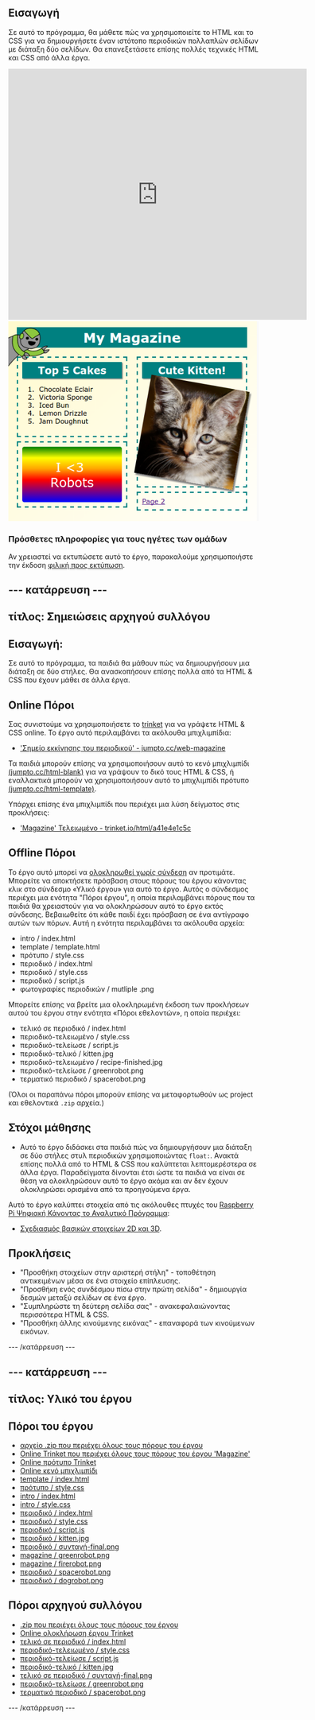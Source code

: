 ## Εισαγωγή

Σε αυτό το πρόγραμμα, θα μάθετε πώς να χρησιμοποιείτε το HTML και το CSS για να δημιουργήσετε έναν ιστότοπο περιοδικών πολλαπλών σελίδων με διάταξη δύο σελίδων. Θα επανεξετάσετε επίσης πολλές τεχνικές HTML και CSS από άλλα έργα.

<div class="trinket">
  <iframe src="https://trinket.io/embed/html/a41e4e1c5c?outputOnly=true&start=result" width="600" height="505" frameborder="0" marginwidth="0" marginheight="0" allowfullscreen>
  </iframe>
  <img src="images/magazine-final.png">
</div>

### Πρόσθετες πληροφορίες για τους ηγέτες των ομάδων

Αν χρειαστεί να εκτυπώσετε αυτό το έργο, παρακαλούμε χρησιμοποιήστε την έκδοση [φιλική προς εκτύπωση](https://projects.raspberrypi.org/en/projects/magazine/print).

## \--- κατάρρευση \---

## τίτλος: Σημειώσεις αρχηγού συλλόγου

## Εισαγωγή:

Σε αυτό το πρόγραμμα, τα παιδιά θα μάθουν πώς να δημιουργήσουν μια διάταξη σε δύο στήλες. Θα ανασκοπήσουν επίσης πολλά από τα HTML & CSS που έχουν μάθει σε άλλα έργα.

## Online Πόροι

Σας συνιστούμε να χρησιμοποιήσετε το [trinket](https://trinket.io/) για να γράψετε HTML & CSS online. Το έργο αυτό περιλαμβάνει τα ακόλουθα μπιχλιμπίδια:

* ['Σημείο εκκίνησης του περιοδικού' - jumpto.cc/web-magazine](http://jumpto.cc/web-magazine)

Τα παιδιά μπορούν επίσης να χρησιμοποιήσουν αυτό το κενό μπιχλιμπίδι [(jumpto.cc/html-blank)](http://jumpto.cc/html-blank) για να γράψουν το δικό τους HTML & CSS, ή εναλλακτικά μπορούν να χρησιμοποιήσουν αυτό το μπιχλιμπίδι πρότυπο [(jumpto.cc/html-template)](http://jumpto.cc/html-template).

Υπάρχει επίσης ένα μπιχλιμπίδι που περιέχει μια λύση δείγματος στις προκλήσεις:

* ['Magazine' Τελειωμένο - trinket.io/html/a41e4e1c5c](https://trinket.io/html/a41e4e1c5c)

## Offline Πόροι

Το έργο αυτό μπορεί να [ολοκληρωθεί χωρίς σύνδεση](https://www.codeclubprojects.org/en-GB/resources/webdev-working-offline/) αν προτιμάτε. Μπορείτε να αποκτήσετε πρόσβαση στους πόρους του έργου κάνοντας κλικ στο σύνδεσμο «Υλικό έργου» για αυτό το έργο. Αυτός ο σύνδεσμος περιέχει μια ενότητα "Πόροι έργου", η οποία περιλαμβάνει πόρους που τα παιδιά θα χρειαστούν για να ολοκληρώσουν αυτό το έργο εκτός σύνδεσης. Βεβαιωθείτε ότι κάθε παιδί έχει πρόσβαση σε ένα αντίγραφο αυτών των πόρων. Αυτή η ενότητα περιλαμβάνει τα ακόλουθα αρχεία:

* intro / index.html
* template / template.html
* πρότυπο / style.css
* περιοδικό / index.html
* περιοδικό / style.css
* περιοδικό / script.js
* φωτογραφίες περιοδικών / mutliple .png

Μπορείτε επίσης να βρείτε μια ολοκληρωμένη έκδοση των προκλήσεων αυτού του έργου στην ενότητα «Πόροι εθελοντών», η οποία περιέχει:

* τελικό σε περιοδικό / index.html
* περιοδικό-τελειωμένο / style.css
* περιοδικό-τελείωσε / script.js
* περιοδικό-τελικό / kitten.jpg
* περιοδικό-τελειωμένο / recipe-finished.jpg
* περιοδικό-τελείωσε / greenrobot.png
* τερματικό περιοδικό / spacerobot.png

(Όλοι οι παραπάνω πόροι μπορούν επίσης να μεταφορτωθούν ως project και εθελοντικά `.zip` αρχεία.)

## Στόχοι μάθησης

* Αυτό το έργο διδάσκει στα παιδιά πώς να δημιουργήσουν μια διάταξη σε δύο στήλες στυλ περιοδικών χρησιμοποιώντας `float:`. Ανακτά επίσης πολλά από το HTML & CSS που καλύπτεται λεπτομερέστερα σε άλλα έργα. Παραδείγματα δίνονται έτσι ώστε τα παιδιά να είναι σε θέση να ολοκληρώσουν αυτό το έργο ακόμα και αν δεν έχουν ολοκληρώσει ορισμένα από τα προηγούμενα έργα. 

Αυτό το έργο καλύπτει στοιχεία από τις ακόλουθες πτυχές του [Raspberry Pi Ψηφιακή Κάνοντας το Αναλυτικό Πρόγραμμα](http://rpf.io/curriculum):

* [Σχεδιασμός βασικών στοιχείων 2D και 3D](https://www.raspberrypi.org/curriculum/design/creator).

## Προκλήσεις

* "Προσθήκη στοιχείων στην αριστερή στήλη" - τοποθέτηση αντικειμένων μέσα σε ένα στοιχείο επίπλευσης.
* "Προσθήκη ενός συνδέσμου πίσω στην πρώτη σελίδα" - δημιουργία δεσμών μεταξύ σελίδων σε ένα έργο.
* "Συμπληρώστε τη δεύτερη σελίδα σας" - ανακεφαλαιώνοντας περισσότερα HTML & CSS.
* "Προσθήκη άλλης κινούμενης εικόνας" - επαναφορά των κινούμενων εικόνων.

\--- /κατάρρευση \---

## \--- κατάρρευση \---

## τίτλος: Υλικό του έργου

## Πόροι του έργου

* [αρχείο .zip που περιέχει όλους τους πόρους του έργου](resources/magazine-project-resources.zip)
* [Online Trinket που περιέχει όλους τους πόρους του έργου 'Magazine'](http://jumpto.cc/web-magazine)
* [Online πρότυπο Trinket](http://jumpto.cc/trinket-template)
* [Online κενό μπιχλιμπίδι](http://jumpto.cc/trinket-blank)
* [template / index.html](resources/template-index.html)
* [πρότυπο / style.css](resources/template-style.css)
* [intro / index.html](resources/intro-index.html)
* [intro / style.css](resources/intro-style.css)
* [περιοδικό / index.html](resources/magazine-index.html)
* [περιοδικό / style.css](resources/magazine-style.css)
* [περιοδικό / script.js](resources/magazine-script.js)
* [περιοδικό / kitten.jpg](resources/magazine-kitten.jpg)
* [περιοδικό / συνταγή-final.png](resources/magazine-recipe-final.png)
* [magazine / greenrobot.png](resources/magazine-greenrobot.png)
* [magazine / firerobot.png](resources/magazine-firerobot.png)
* [περιοδικό / spacerobot.png](resources/magazine-spacerobot.png)
* [περιοδικό / dogrobot.png](resources/magazine-dogrobot.png)

## Πόροι αρχηγού συλλόγου

* [.zip που περιέχει όλους τους πόρους του έργου](resources/magazine-volunteer-resources.zip)
* [Online ολοκλήρωση έργου Trinket](https://trinket.io/html/a41e4e1c5c)
* [τελικό σε περιοδικό / index.html](resources/magazine-finished-index.html)
* [περιοδικό-τελειωμένο / style.css](resources/magazine-finished-style.css)
* [περιοδικό-τελείωσε / script.js](resources/magazine-finished-script.js)
* [περιοδικό-τελικό / kitten.jpg](resources/magazine-finished-kitten.jpg)
* [τελικό σε περιοδικό / συνταγή-final.png](resources/magazine-finished-recipe-final.png)
* [περιοδικό-τελείωσε / greenrobot.png](resources/magazine-finished-greenrobot.png)
* [τερματικό περιοδικό / spacerobot.png](resources/magazine-finished-spacerobot.png)

\--- /κατάρρευση \---